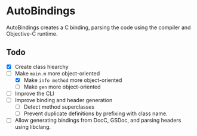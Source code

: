 # AutoBindings

AutoBindings creates a C binding, parsing the code using the compiler and Objective-C runtime.

## Todo

* [X] Create class hiearchy
* [ ] Make `main.m` more object-oriented
    * [X] Make `info method` more object-oriented
    * [ ] Make `gen` more object-oriented
* [ ] Improve the CLI
* [ ] Improve binding and header generation
    * [ ] Detect method superclasses
    * [ ] Prevent duplicate definitions by prefixing with class name.
* [ ] Allow generating bindings from DocC, GSDoc, and parsing headers using libclang.